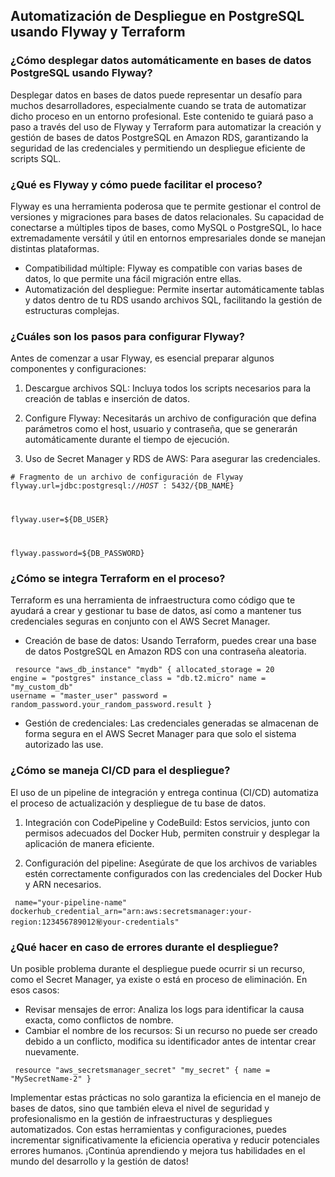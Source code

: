 <h2 align="left"> Automatización de Despliegue en PostgreSQL usando Flyway y Terraform </h2>

<h3 align="left"> ¿Cómo desplegar datos automáticamente en bases de datos PostgreSQL usando Flyway? </h3>

<p align="left"> Desplegar datos en bases de datos puede representar un desafío para muchos desarrolladores, especialmente cuando se trata de automatizar dicho proceso en un entorno profesional. Este contenido te guiará paso a paso a través del uso de Flyway y Terraform para automatizar la creación y gestión de bases de datos PostgreSQL en Amazon RDS, garantizando la seguridad de las credenciales y permitiendo un despliegue eficiente de scripts SQL. </p>

<h3 align="left"> ¿Qué es Flyway y cómo puede facilitar el proceso? </h3>

<p align="left"> Flyway es una herramienta poderosa que te permite gestionar el control de versiones y migraciones para bases de datos relacionales. Su capacidad de conectarse a múltiples tipos de bases, como MySQL o PostgreSQL, lo hace extremadamente versátil y útil en entornos empresariales donde se manejan distintas plataformas.

* Compatibilidad múltiple: Flyway es compatible con varias bases de datos, lo que permite una fácil migración entre ellas.
* Automatización del despliegue: Permite insertar automáticamente tablas y datos dentro de tu RDS usando archivos SQL, facilitando la gestión de estructuras complejas. </p>

<h3 align="left"> ¿Cuáles son los pasos para configurar Flyway? </h3>

<p align="left"> Antes de comenzar a usar Flyway, es esencial preparar algunos componentes y configuraciones:

1. Descargue archivos SQL: Incluya todos los scripts necesarios para la creación de tablas e inserción de datos.

2. Configure Flyway: Necesitarás un archivo de configuración que defina parámetros como el host, usuario y contraseña, que se generarán automáticamente durante el tiempo de ejecución.

3. Uso de Secret Manager y RDS de AWS: Para asegurar las credenciales.

<code># Fragmento de un archivo de configuración de Flyway
flyway.url=jdbc:postgresql://${HOST}:5432/${DB_NAME}

flyway.user=${DB_USER}

flyway.password=${DB_PASSWORD} </code>

 </p>

<h3 align="left"> ¿Cómo se integra Terraform en el proceso? </h3>

<p align="left"> Terraform es una herramienta de infraestructura como código que te ayudará a crear y gestionar tu base de datos, así como a mantener tus credenciales seguras en conjunto con el AWS Secret Manager.

* Creación de base de datos: Usando Terraform, puedes crear una base de datos PostgreSQL en Amazon RDS con una contraseña aleatoria.

<code> resource "aws_db_instance" "mydb" {
  allocated_storage    = 20
  engine               = "postgres"
  instance_class       = "db.t2.micro"
  name                 = "my_custom_db"
  username             = "master_user"
  password             = random_password.your_random_password.result
} 
</code>

* Gestión de credenciales: Las credenciales generadas se almacenan de forma segura en el AWS Secret Manager para que solo el sistema autorizado las use. </p>

<h3 align="left"> ¿Cómo se maneja CI/CD para el despliegue? </h3>

<p align="left"> El uso de un pipeline de integración y entrega continua (CI/CD) automatiza el proceso de actualización y despliegue de tu base de datos.

1. Integración con CodePipeline y CodeBuild: Estos servicios, junto con permisos adecuados del Docker Hub, permiten construir y desplegar la aplicación de manera eficiente.

2. Configuración del pipeline: Asegúrate de que los archivos de variables estén correctamente configurados con las credenciales del Docker Hub y ARN necesarios.

<code> name="your-pipeline-name"
dockerhub_credential_arn="arn:aws:secretsmanager:your-region:123456789012:secret:your-credentials"
</code>

</p>

<h3 align="left"> ¿Qué hacer en caso de errores durante el despliegue? </h3>

<p align="left"> Un posible problema durante el despliegue puede ocurrir si un recurso, como el Secret Manager, ya existe o está en proceso de eliminación. En esos casos:

* Revisar mensajes de error: Analiza los logs para identificar la causa exacta, como conflictos de nombre.
* Cambiar el nombre de los recursos: Si un recurso no puede ser creado debido a un conflicto, modifica su identificador antes de intentar crear nuevamente.


<code> resource "aws_secretsmanager_secret" "my_secret" {
  name = "MySecretName-2"
}
</code>


Implementar estas prácticas no solo garantiza la eficiencia en el manejo de bases de datos, sino que también eleva el nivel de seguridad y profesionalismo en la gestión de infraestructuras y despliegues automatizados. Con estas herramientas y configuraciones, puedes incrementar significativamente la eficiencia operativa y reducir potenciales errores humanos. ¡Continúa aprendiendo y mejora tus habilidades en el mundo del desarrollo y la gestión de datos!

</p>